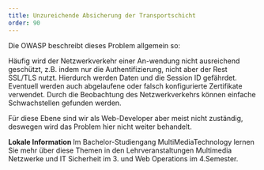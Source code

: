 ```yaml
---
title: Unzureichende Absicherung der Transportschicht
order: 90
---
```


Die OWASP beschreibt dieses Problem allgemein so:

Häufig wird der Netzwerkverkehr einer An-wendung nicht ausreichend geschützt, z.B. indem nur die Authentifizierung, nicht aber der Rest SSL/TLS nutzt. Hierdurch werden Daten und die Session ID gefährdet. Eventuell werden auch abgelaufene oder falsch konfigurierte Zertifikate verwendet. Durch die Beobachtung des Netzwerkverkehrs können einfache Schwachstellen gefunden werden.


Für diese Ebene sind wir als Web-Developer aber meist nicht zuständig, deswegen wird das Problem hier nicht weiter behandelt.

<div class="alert info"><strong>Lokale Information </strong> 
Im Bachelor-Studiengang MultiMediaTechnology lernen Sie mehr über diese Themen in den Lehrveranstaltungen
Multimedia Netzwerke und IT Sicherheit im 3. und Web Operations  im 4.Semester.</div>


